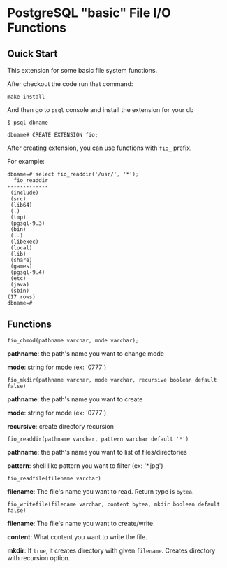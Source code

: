 # PostgreSQL "basic" File I/O Functions

## Quick Start

This extension for some basic file system functions.

After checkout the code run that command:

`make install`

And then go to `psql` console and install the extension for your db

`$ psql dbname`

`dbname# CREATE EXTENSION fio;`

After creating extension, you can use functions with `fio_` prefix.

For example:

    dbname=# select fio_readdir('/usr/', '*');
      fio_readdir 
    -------------
     (include)
     (src)
     (lib64)
     (.)
     (tmp)
     (pgsql-9.3)
     (bin)
     (..)
     (libexec)
     (local)
     (lib)
     (share)
     (games)
     (pgsql-9.4)
     (etc)
     (java)
     (sbin)
    (17 rows)
    dbname=# 

## Functions

    fio_chmod(pathname varchar, mode varchar);

**pathname**: the path's name you want to change mode

**mode**: string for mode (ex: '0777')

    fio_mkdir(pathname varchar, mode varchar, recursive boolean default false)

**pathname**: the path's name you want to create

**mode**: string for mode (ex: '0777')

**recursive**: create directory recursion

    fio_readdir(pathname varchar, pattern varchar default '*')

**pathname**: the path's name you want to list of files/directories

**pattern**: shell like pattern you want to filter (ex: '*.jpg')

    fio_readfile(filename varchar)

**filename**: The file's name you want to read. Return type is `bytea`.

    fio_writefile(filename varchar, content bytea, mkdir boolean default false)

**filename**: The file's name you want to create/write.

**content**: What content you want to write the file.

**mkdir**: If `true`, it creates directory with given `filename`. Creates directory with recursion option.



